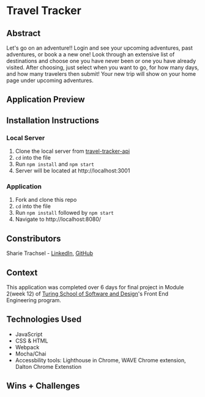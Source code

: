 # Travel Tracker

## Abstract 
Let's go on an adventure!! Login and see your upcoming adventures, past adventures, or book a a new one! Look through an extensive list of destinations and choose one you have never been or one you have already visited. After choosing, just select when you want to go, for how many days, and how many travelers then submit! Your new trip will show on your home page under upcoming adventures. 

## Application Preview

## Installation Instructions
### Local Server
1. Clone the local server from [travel-tracker-api](https://github.com/turingschool-examples/travel-tracker-api)
1. `cd` into the file
1. Run `npm install` and `npm start`
1. Server will be located at http://localhost:3001

### Application
1. Fork and clone this repo
1. `cd` into the file
1. Run `npm install` followed by `npm start`
1. Navigate to http://localhost:8080/

## Constributors
Sharie Trachsel - [LinkedIn](https://www.linkedin.com/in/sharie-trachsel/), [GitHub](https://github.com/sdtrachsel)

## Context
This application was completed over 6 days for final project in Module 2(week 12) of [Turing School of Software and Design](https://turing.edu/)'s Front End Engineering program. 

## Technologies Used 
- JavaScript
- CSS & HTML
- Webpack
- Mocha/Chai
- Accessbility tools: Lighthouse in Chrome, WAVE Chrome extension, Dalton Chrome Extenstion

## Wins + Challenges
